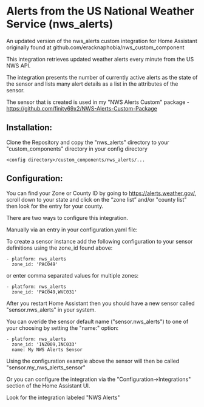 # Alerts from the US National Weather Service  (nws_alerts)

An updated version of the nws_alerts custom integration for Home Assistant originally found at github.com/eracknaphobia/nws_custom_component

This integration retrieves updated weather alerts every minute from the US NWS API.

The integration presents the number of currently active alerts as the state of the sensor and lists many alert details as a list in the attributes of the sensor.

The sensor that is created is used in my "NWS Alerts Custom" package - https://github.com/finity69x2/NWS-Alerts-Custom-Package

## Installation:

Clone the Repository and copy the "nws_alerts" directory to your "custom_components" directory in your config directory

```<config directory>/custom_components/nws_alerts/...```
  
## Configuration:

You can find your Zone or County ID by going to https://alerts.weather.gov/, scroll down to your state and click on the “zone list” and/or "county list" then look for the entry for your county.

There are two ways to configure this integration.

Manually via an entry in your configuration.yaml file:

To create a sensor instance add the following configuration to your sensor definitions using the zone_id found above:

```
- platform: nws_alerts
  zone_id: 'PAC049'
```

or enter comma separated values for multiple zones:

```
- platform: nws_alerts
  zone_id: 'PAC049,WVC031'
```

After you restart Home Assistant then you should have a new sensor called "sensor.nws_alerts" in your system.

You can overide the sensor default name ("sensor.nws_alerts") to one of your choosing by setting the "name:" option:

```
- platform: nws_alerts
  zone_id: 'INZ009,INC033'
  name: My NWS Alerts Sensor
```

Using the configuration example above the sensor will then be called "sensor.my_nws_alerts_sensor"

Or you can configure the integration via the "Configuration->Integrations" section of the Home Assistant UI.

Look for the integration labeled "NWS Alerts"
